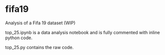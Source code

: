 # fifa19
Analysis of a Fifa 19 dataset (WIP)

top_25.ipynb is a data analysis notebook and is fully commented with inline python code.

top_25.py contains the raw code.

